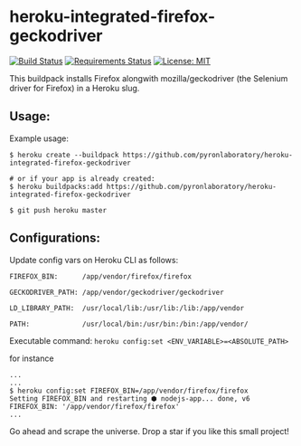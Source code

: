 # heroku-integrated-firefox-geckodriver

[![Build Status](https://travis-ci.org/pyronlaboratory/heroku-integrated-firefox-geckodriver.svg?branch=master)](https://travis-ci.org/pyronlaboratory/heroku-integrated-firefox-geckodriver)
[![Requirements Status](https://requires.io/github/ronnielivingsince1994/heroku-integrated-firefox-geckodriver/requirements.svg?branch=master)](https://requires.io/github/ronnielivingsince1994/heroku-integrated-firefox-geckodriver/requirements/?branch=master)
[![License: MIT](https://img.shields.io/badge/License-MIT-yellow.svg)](https://opensource.org/licenses/MIT)

This buildpack installs Firefox alongwith mozilla/geckodriver (the Selenium driver for Firefox) in a Heroku slug.

Usage:
-----

Example usage:

```shell
$ heroku create --buildpack https://github.com/pyronlaboratory/heroku-integrated-firefox-geckodriver

# or if your app is already created:
$ heroku buildpacks:add https://github.com/pyronlaboratory/heroku-integrated-firefox-geckodriver

$ git push heroku master
```
Configurations:
---------------
Update config vars on Heroku CLI as follows:


`FIREFOX_BIN:      /app/vendor/firefox/firefox`

`GECKODRIVER_PATH: /app/vendor/geckodriver/geckodriver`

`LD_LIBRARY_PATH:  /usr/local/lib:/usr/lib:/lib:/app/vendor`

`PATH:             /usr/local/bin:/usr/bin:/bin:/app/vendor/`


Executable command: `heroku config:set <ENV_VARIABLE>=<ABSOLUTE_PATH>`

for instance
```shell
...
...
$ heroku config:set FIREFOX_BIN=/app/vendor/firefox/firefox
Setting FIREFOX_BIN and restarting ⬢ nodejs-app... done, v6
FIREFOX_BIN: '/app/vendor/firefox/firefox'
...

```

Go ahead and scrape the universe. Drop a star if you like this small project!
